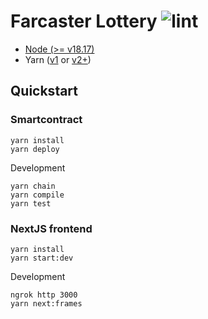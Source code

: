 # Farcaster Lottery ![lint](https://github.com/ZK-solidity-army/farcaster_lottery/actions/workflows/lint.yaml/badge.svg)

- [Node (>= v18.17)](https://nodejs.org/en/download/)
- Yarn ([v1](https://classic.yarnpkg.com/en/docs/install/) or [v2+](https://yarnpkg.com/getting-started/install))

## Quickstart

### Smartcontract

```
yarn install
yarn deploy
```

Development
```
yarn chain
yarn compile
yarn test
```

### NextJS frontend

```
yarn install
yarn start:dev
```

Development
```
ngrok http 3000
yarn next:frames
```
